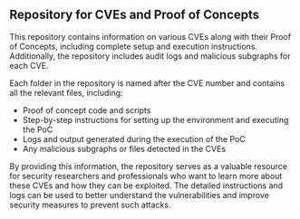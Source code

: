 ## Repository for CVEs and Proof of Concepts

This repository contains information on various CVEs along with their Proof of Concepts, including complete setup and execution instructions. Additionally, the repository includes audit logs and malicious subgraphs for each CVE.

Each folder in the repository is named after the CVE number and contains all the relevant files, including:

- Proof of concept code and scripts
- Step-by-step instructions for setting up the environment and executing the PoC
- Logs and output generated during the execution of the PoC
- Any malicious subgraphs or files detected in the CVEs

By providing this information, the repository serves as a valuable resource for security researchers and professionals who want to learn more about these CVEs and how they can be exploited. The detailed instructions and logs can be used to better understand the vulnerabilities and improve security measures to prevent such attacks.

